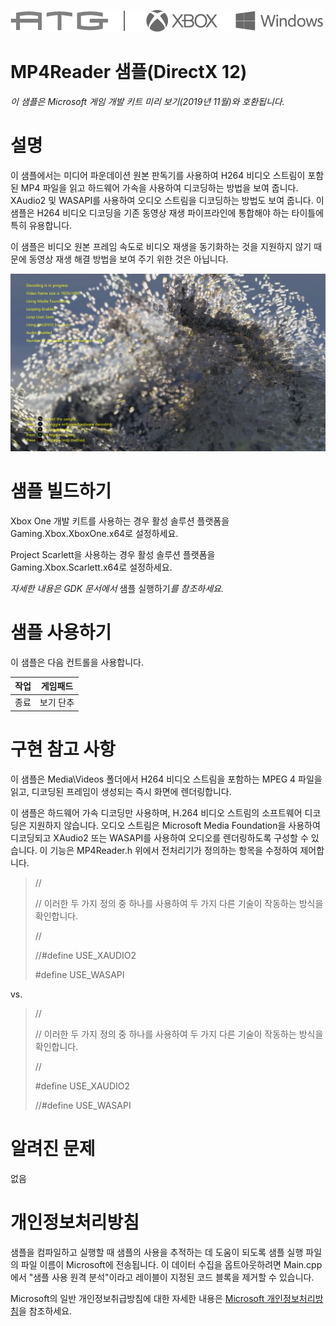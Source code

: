   ![](./media/image1.png)

#   MP4Reader 샘플(DirectX 12)

*이 샘플은 Microsoft 게임 개발 키트 미리 보기(2019년 11월)와
호환됩니다.*

# 

# 설명

이 샘플에서는 미디어 파운데이션 원본 판독기를 사용하여 H264 비디오
스트림이 포함된 MP4 파일을 읽고 하드웨어 가속을 사용하여 디코딩하는
방법을 보여 줍니다. XAudio2 및 WASAPI를 사용하여 오디오 스트림을
디코딩하는 방법도 보여 줍니다. 이 샘플은 H264 비디오 디코딩을 기존
동영상 재생 파이프라인에 통합해야 하는 타이틀에 특히 유용합니다.

이 샘플은 비디오 원본 프레임 속도로 비디오 재생을 동기화하는 것을
지원하지 않기 때문에 동영상 재생 해결 방법을 보여 주기 위한 것은
아닙니다.

![](./media/image3.png)

# 샘플 빌드하기

Xbox One 개발 키트를 사용하는 경우 활성 솔루션 플랫폼을
Gaming.Xbox.XboxOne.x64로 설정하세요.

Project Scarlett을 사용하는 경우 활성 솔루션 플랫폼을
Gaming.Xbox.Scarlett.x64로 설정하세요.

*자세한 내용은 GDK 문서에서* 샘플 실행하기*를 참조하세요.*

# 샘플 사용하기

이 샘플은 다음 컨트롤을 사용합니다.

| 작업                                         |  게임패드              |
|----------------------------------------------|-----------------------|
| 종료                                         |  보기 단추             |

# 구현 참고 사항

이 샘플은 Media\\Videos 폴더에서 H264 비디오 스트림을 포함하는 MPEG 4
파일을 읽고, 디코딩된 프레임이 생성되는 즉시 화면에 렌더링합니다.

이 샘플은 하드웨어 가속 디코딩만 사용하며, H.264 비디오 스트림의
소프트웨어 디코딩은 지원하지 않습니다. 오디오 스트림은 Microsoft Media
Foundation을 사용하여 디코딩되고 XAudio2 또는 WASAPI를 사용하여 오디오를
렌더링하도록 구성할 수 있습니다. 이 기능은 MP4Reader.h 위에서 전처리기가
정의하는 항목을 수정하여 제어합니다.

> //
>
> // 이러한 두 가지 정의 중 하나를 사용하여 두 가지 다른 기술이 작동하는
> 방식을 확인합니다.
>
> //
>
> //#define USE_XAUDIO2
>
> #define USE_WASAPI

vs.

> //
>
> // 이러한 두 가지 정의 중 하나를 사용하여 두 가지 다른 기술이 작동하는
> 방식을 확인합니다.
>
> //
>
> #define USE_XAUDIO2
>
> //#define USE_WASAPI

# 알려진 문제

없음

# 개인정보처리방침

샘플을 컴파일하고 실행할 때 샘플의 사용을 추적하는 데 도움이 되도록 샘플
실행 파일의 파일 이름이 Microsoft에 전송됩니다. 이 데이터 수집을
옵트아웃하려면 Main.cpp에서 \"샘플 사용 원격 분석\"이라고 레이블이
지정된 코드 블록을 제거할 수 있습니다.

Microsoft의 일반 개인정보취급방침에 대한 자세한 내용은 [Microsoft
개인정보처리방침](https://privacy.microsoft.com/en-us/privacystatement/)을
참조하세요.

